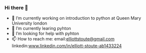 ### Hi there 👋

- 🔭 I’m currently working on introduction to python at Queen Mary University london
- 🌱 I’m currently learing pyhton
- 🤔 I’m looking for help with pyhton
- 📫 How to reach me: email:elliottstoute@gmail.com  linkedin:www.linkedin.com/in/elliott-stoute-ab1433224


<!--
**ElliottStoute/elliottstoute** is a ✨ _special_ ✨ repository because its `README.md` (this file) appears on your GitHub profile.

Here are some ideas to get you started:
- 🔭 I’m currently working on introduction to 
- 🌱 I’m currently learning ...
- 👯 I’m looking to collaborate on ...
- 🤔 I’m looking for help with ...
- 💬 Ask me about ...
- 📫 How to reach me: ...
- 😄 Pronouns: ...
- ⚡ Fun fact: ...

